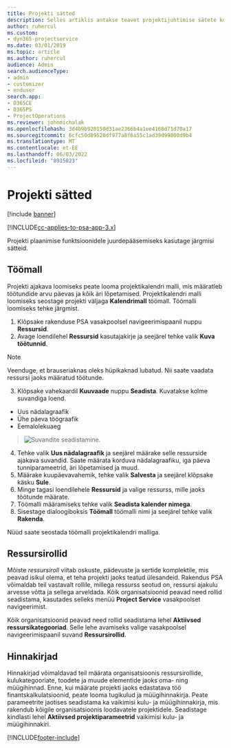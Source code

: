 ```yaml
---
title: Projekti sätted
description: Selles artiklis antakse teavet projektijuhtimise sätete kohta.
author: ruhercul
ms.custom:
- dyn365-projectservice
ms.date: 03/01/2019
ms.topic: article
ms.author: ruhercul
audience: Admin
search.audienceType:
- admin
- customizer
- enduser
search.app:
- D365CE
- D365PS
- ProjectOperations
ms.reviewer: johnmichalak
ms.openlocfilehash: 3d4b9b920150d31ae2366b4a1ee4168d71d70a17
ms.sourcegitcommit: 6cfc50d89528df977a8f6a55c1ad39d99800d9b4
ms.translationtype: MT
ms.contentlocale: et-EE
ms.lasthandoff: 06/03/2022
ms.locfileid: "8915823"
---
```

# <a name="project-settings"></a>Projekti sätted

[!include [banner](../includes/psa-now-project-operations.md)]

[!INCLUDE[cc-applies-to-psa-app-3.x](../includes/cc-applies-to-psa-app-3x.md)]

Projekti plaanimise funktsioonidele juurdepääsemiseks kasutage järgmisi sätteid.

## <a name="work-template"></a>Töömall

Projekti ajakava loomiseks peate looma projektikalendri malli, mis määratleb töötundide arvu päevas ja kõik äri lõpetamised. Projektikalendri malli loomiseks seostage projekti väljaga **Kalendrimall** töömall. Töömalli loomiseks tehke järgmist.

1. Klõpsake rakenduse PSA vasakpoolsel navigeerimispaanil nuppu **Ressursid**. 
2. Avage loendilehel **Ressursid** kasutajakirje ja seejärel tehke valik **Kuva töötunnid**.

  > [!NOTE]
  > Veenduge, et brauseriaknas oleks hüpikaknad lubatud. Nii saate vaadata ressursi jaoks määratud töötunde.
  
3. Klõpsake vahekaardil **Kuuvaade** nuppu **Seadista**. Kuvatakse kolme suvandiga loend. 

  - Uus nädalagraafik
  - Ühe päeva töögraafik
  - Eemalolekuaeg

> ![Suvandite seadistamine.](media/project-13.png)

4. Tehke valik **Uus nädalagraafik** ja seejärel määrake selle ressurside ajakava suvandid. Saate määrata korduva nädalagraafiku, iga päeva tunniparameetrid, äri lõpetamised ja muud.
5. Määrake kuupäevavahemik, tehke valik **Salvesta** ja seejärel klõpsake käsku **Sule**. 
6. Minge tagasi loendilehele **Ressursid** ja valige ressurss, mille jaoks töötunde määrate. 
7. Töömalli määramiseks tehke valik **Seadista kalender nimega**. 
8. Sisestage dialoogiboksis **Töömall** töömalli nimi ja seejärel tehke valik **Rakenda**. 

Nüüd saate seostada töömalli projektikalendri malliga.

## <a name="resource-roles"></a>Ressursirollid

Mõiste *ressursiroll* viitab oskuste, pädevuste ja sertide komplektile, mis peavad isikul olema, et teha projekti jaoks teatud ülesandeid. Rakendus PSA võimaldab teil vastavalt rollile, millega ressurss seotud on, ressursi ajakulu arvesse võtta ja sellega arveldada. Kõik organisatsioonid peavad need rollid seadistama, kasutades selleks menüü **Project Service** vasakpoolset navigeerimist.

Kõik organisatsioonid peavad need rollid seadistama lehel **Aktiivsed ressursikategooriad**. Selle lehe avamiseks valige vasakpoolsel navigeerimispaanil suvand **Ressursirollid**.

## <a name="price-lists"></a>Hinnakirjad

Hinnakirjad võimaldavad teil määrata organisatsioonis ressursirollide, kulukategooriate, toodete ja muude elementide jaoks oma- ning müügihinnad. Enne, kui määrate projekti jaoks edastatava töö finantskalkulatsioonid, peate looma tugikulud ja müügihinnakirja. Peate parameetrite jaotises seadistama ka vaikimisi kulu- ja müügihinnakirja, mis rakendub kõigile organisatsioonis loodavatele projektidele. Seadistage kindlasti lehel **Aktiivsed projektiparameetrid** vaikimisi kulu- ja müügihinnakiri.


[!INCLUDE[footer-include](../includes/footer-banner.md)]
